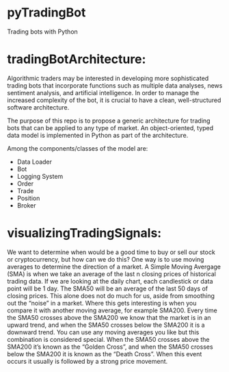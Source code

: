 # pyTradingBot
Trading bots with Python

# tradingBotArchitecture:
Algorithmic traders may be interested in developing more sophisticated trading bots that incorporate functions such as multiple data analyses, news sentiment analysis, and artificial intelligence.
In order to manage the increased complexity of the bot, it is crucial to have a clean, well-structured software architecture.

The purpose of this repo is to propose a generic architecture for trading bots that can be applied to any type of market. An object-oriented, typed data model is implemented in Python as part of the architecture.

Among the components/classes of the model are:

- Data Loader
- Bot
- Logging System
- Order
- Trade
- Position
- Broker

# visualizingTradingSignals:
We want to determine when would be a good time to buy or sell our stock or cryptocurrency, but how can we do this? One way is to use moving averages to determine the direction of a market.
A Simple Moving Avergage (SMA) is when we take an average of the last n closing prices of historical trading data. If we are looking at the daily chart, each candlestick or data point will be 1 day. The SMA50 will be an average of the last 50 days of closing prices. This alone does not do much for us, aside from smoothing out the “noise” in a market. Where this gets interesting is when you compare it with another moving average, for example SMA200. Every time the SMA50 crosses above the SMA200 we know that the market is in an upward trend, and when the SMA50 crosses below the SMA200 it is a downward trend. You can use any moving averages you like but this combination is considered special. When the SMA50 crosses above the SMA200 it’s known as the “Golden Cross”, and when the SMA50 crosses below the SMA200 it is known as the “Death Cross”. When this event occurs it usually is followed by a strong price movement.



